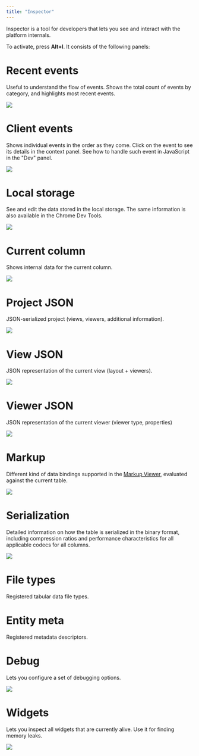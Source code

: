 ```yaml
---
title: "Inspector"
---
```


Inspector is a tool for developers that lets you see and interact with the platform internals. 

To activate, press **Alt+I**. It consists of the following panels:

# Recent events

Useful to understand the flow of events. Shows the total count of events by category, 
and highlights most recent events.

![](inspector-recent-events.gif)

# Client events

Shows individual events in the order as they come. Click on the event to see its 
details in the context panel. See how to handle such event in JavaScript in the
"Dev" panel.

![](inspector-client-events.png)

# Local storage

See and edit the data stored in the local storage. The same information is also available
in the Chrome Dev Tools.

![](inspector-local-storage.png)

# Current column

Shows internal data for the current column.

![](inspector-current-column.png)

# Project JSON

JSON-serialized project (views, viewers, additional information).

![](inspector-project-json.png)

# View JSON

JSON representation of the current view (layout + viewers).

![](inspector-view-json.png)

# Viewer JSON

JSON representation of the current viewer (viewer type, properties)

![](inspector-viewer-json.png)

# Markup

Different kind of data bindings supported in the [Markup Viewer](../../visualize/viewers/markup.md),
evaluated against the current table.

![](inspector-markup.png)

# Serialization

Detailed information on how the table is serialized in the binary format, including compression
ratios and performance characteristics for all applicable codecs for all columns.

![](inspector-serialization.png)

# File types

Registered tabular data file types.

# Entity meta

Registered metadata descriptors.

# Debug

Lets you configure a set of debugging options.

![](inspector-debug.png)

# Widgets

Lets you inspect all widgets that are currently alive. Use it for finding memory leaks.

![](inspector-widgets.gif)
